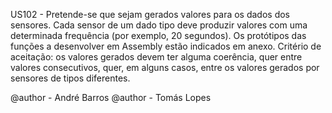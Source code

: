US102 - Pretende-se que sejam gerados valores para os dados dos sensores. Cada sensor de um
dado tipo deve produzir valores com uma determinada frequência (por exemplo, 20 segundos). Os
protótipos das funções a desenvolver em Assembly estão indicados em anexo.
Critério de aceitação: os valores gerados devem ter alguma coerência, quer entre valores
consecutivos, quer, em alguns casos, entre os valores gerados por sensores de tipos diferentes.

@author - André Barros
@author - Tomás Lopes
